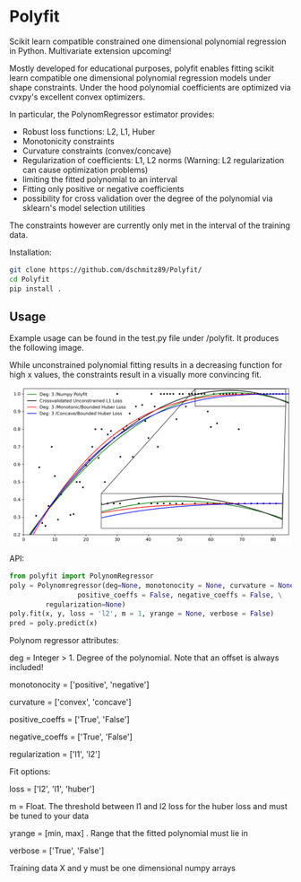 # Polyfit
Scikit learn compatible constrained one dimensional polynomial regression in Python. Multivariate extension upcoming!

Mostly developed for educational purposes, polyfit enables fitting scikit learn compatible one dimensional polynomial regression models under shape constraints.
Under the hood polynomial coefficients are optimized via cvxpy's excellent convex optimizers. 

In particular, the PolynomRegressor estimator provides:
* Robust loss functions: L2, L1, Huber
* Monotonicity constraints
* Curvature constraints (convex/concave)
* Regularization of coefficients: L1, L2 norms (Warning: L2 regularization can cause optimization problems)
* limiting the fitted polynomial to an interval
* Fitting only positive or negative coefficients
* possibility for cross validation over the degree of the polynomial via sklearn's model selection utilities

The constraints however are currently only met in the interval of the training data.

Installation: 

```bash
git clone https://github.com/dschmitz89/Polyfit/
cd Polyfit
pip install .
```
## Usage
Example usage can be found in the test.py file under /polyfit. It produces the following image. 

While unconstrained polynomial fitting results in a decreasing function for high x values, the constraints result in a visually more  convincing fit.

![Example fits](Example.png)

API:
```python
from polyfit import PolynomRegressor
poly = Polynomregressor(deg=None, monotonocity = None, curvature = None, \
                 positive_coeffs = False, negative_coeffs = False, \
		 regularization=None)
poly.fit(x, y, loss = 'l2', m = 1, yrange = None, verbose = False)
pred = poly.predict(x)
```

Polynom regressor attributes: 

deg = Integer > 1. Degree of the polynomial. Note that an offset is always included!

monotonocity = ['positive', 'negative']

curvature = ['convex', 'concave']

positive_coeffs = ['True', 'False']

negative_coeffs = ['True', 'False']

regularization = ['l1', 'l2']

Fit options:

loss = ['l2', 'l1', 'huber']

m = Float. The threshold between l1 and l2 loss for the huber loss and must be tuned to your data

yrange = [min, max] . Range that the fitted polynomial must lie in

verbose = ['True', 'False']

Training data X and y must be one dimensional numpy arrays
